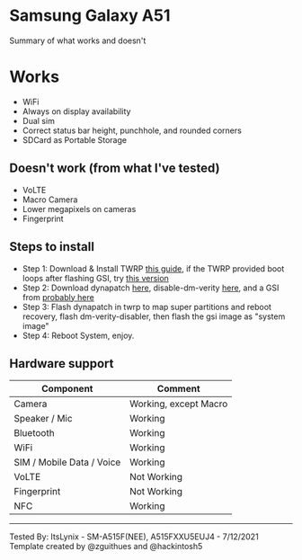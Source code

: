 # Samsung Galaxy A51

Summary of what works and doesn't
# Works
- WiFi
- Always on display availability
- Dual sim
- Correct status bar height, punchhole, and rounded corners
- SDCard as Portable Storage

## Doesn't work (from what I've tested)
- VoLTE
- Macro Camera
- Lower megapixels on cameras
- Fingerprint


## Steps to install

* Step 1: Download & Install TWRP [this guide](https://forum.xda-developers.com/t/installing-twrp-and-root-for-samsung-galaxy-a51-with-video.4212205/), if the TWRP provided boot loops after flashing GSI, try [this version](https://t.me/dev_yilliee/145)
* Step 2: Download dynapatch [here](https://t.me/dev_yilliee/125), disable-dm-verity [here](https://drive.google.com/file/d/1mZeg-ZgrUGqWo_Y0Q2nNcINx-WURBTGg/view?usp=sharing), and a GSI from [probably here](https://github.com/phhusson/treble_experimentations/wiki/Generic-System-Image-%28GSI%29-list)
* Step 3: Flash dynapatch in twrp to map super partitions and reboot recovery, flash dm-verity-disabler, then flash the gsi image as "system image" 
* Step 4: Reboot System, enjoy.

## Hardware support

| Component                 |      Comment                                              |
|---------------------------|-----------------------------------------------------------|
| Camera                    | Working, except Macro                                     |
| Speaker / Mic             | Working                                                   |
| Bluetooth                 | Working                                                   |
| WiFi                      | Working                                                   |
| SIM / Mobile Data / Voice | Working                                                   |
| VoLTE                     | Not Working                                               |
| Fingerprint               | Not Working                                               |
| NFC                       | Working                                                   |
---

Tested By: ItsLynix - SM-A515F(NEE), A515FXXU5EUJ4 - 7/12/2021
Template created by @zguithues and @hackintosh5